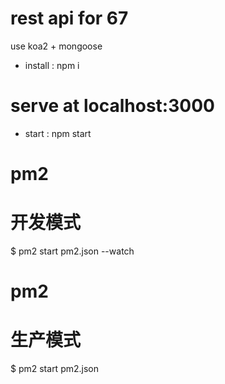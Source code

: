 # rest api for 67
use koa2 + mongoose

* install : npm i

# serve at localhost:3000
* start : npm start

# pm2
# 开发模式
$ pm2 start pm2.json --watch

# pm2
# 生产模式
$ pm2 start pm2.json
```
